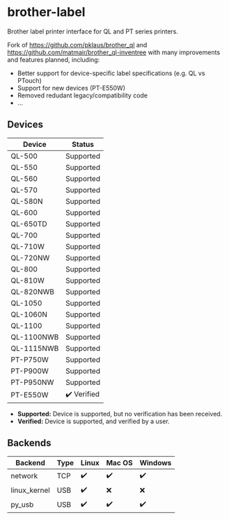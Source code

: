 # brother-label

Brother label printer interface for QL and PT series printers.

Fork of https://github.com/pklaus/brother_ql and https://github.com/matmair/brother_ql-inventree with many
improvements and features planned, including:

- Better support for device-specific label specifications (e.g. QL vs PTouch)
- Support for new devices (PT-E550W)
- Removed redudant legacy/compatibility code
- ...

## Devices

| Device           | Status       |
| ---------------- | ------------ |
| QL-500           | Supported    |
| QL-550           | Supported    |
| QL-560           | Supported    |
| QL-570           | Supported    |
| QL-580N          | Supported    |
| QL-600           | Supported    |
| QL-650TD         | Supported    |
| QL-700           | Supported    |
| QL-710W          | Supported    |
| QL-720NW         | Supported    |
| QL-800           | Supported    |
| QL-810W          | Supported    |
| QL-820NWB        | Supported    |
| QL-1050          | Supported    |
| QL-1060N         | Supported    |
| QL-1100          | Supported    |
| QL-1100NWB       | Supported    |
| QL-1115NWB       | Supported    |
| PT-P750W         | Supported    |
| PT-P900W         | Supported    |
| PT-P950NW        | Supported    |
| PT-E550W         | ✔️ Verified |

 - **Supported:** Device is supported, but no verification has been received.
 - **Verified:** Device is supported, and verified by a user.

## Backends

| Backend       | Type | Linux | Mac OS | Windows |
| ------------- | ---- | ----- | ------ | ------- |
| network       | TCP  | ✔️   | ✔️     | ✔️     |
| linux\_kernel | USB  | ✔️   | ❌     | ❌     |
| py_usb        | USB  | ✔️   | ✔️     | ✔️     |
